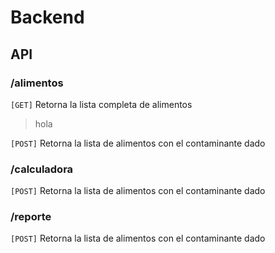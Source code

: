 # Backend

## API
### /alimentos
`[GET]` Retorna la lista completa de alimentos
> hola
>

`[POST]` Retorna la lista de alimentos con el contaminante dado
>

### /calculadora
`[POST]` Retorna la lista de alimentos con el contaminante dado
>
  

### /reporte
`[POST]` Retorna la lista de alimentos con el contaminante dado
>
